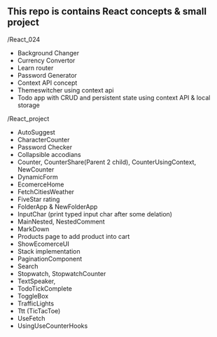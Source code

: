 ## This repo is contains React concepts & small project

/React_024

- Background Changer
- Currency Convertor
- Learn router
- Password Generator
- Context API concept
- Themeswitcher using context api
- Todo app with CRUD and persistent state using context API & local storage

/React_project

- AutoSuggest
- CharacterCounter
- Password Checker
- Collapsible accodians
- Counter, CounterShare(Parent 2 child), CounterUsingContext, NewCounter
- DynamicForm
- EcomerceHome
- FetchCitiesWeather
- FiveStar rating
- FolderApp & NewFolderApp
- InputChar (print typed input char after some delation)
- MainNested, NestedComment
- MarkDown
- Products page to add product into cart
- ShowEcomerceUI
- Stack implementation
- PaginationComponent
- Search
- Stopwatch, StopwatchCounter
- TextSpeaker,
- TodoTickComplete
- ToggleBox
- TrafficLights
- Ttt (TicTacToe)
- UseFetch
- UsingUseCounterHooks
